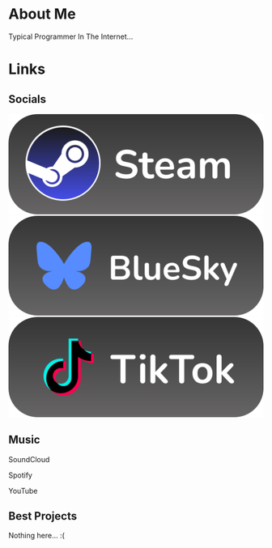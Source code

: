 # About Me

Typical
 Programmer In The Internet...
 
# Links

## Socials
<a href="https://steamcommunity.com/id/k44rme/" class="steam icon">
 <img src="icons/Steam Link.svg">
</a>

<a href="https://bsky.app/profile/k44rme.bsky.social">
 <img src="icons/BlueSky Link.svg">
</a>

<a href="https://tiktok.com/@k44rme">
 <img src="icons/TikTok Link.svg">
</a>

## Music

SoundCloud

Spotify

YouTube

## Best Projects

Nothing here... :(
